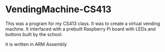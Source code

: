 # VendingMachine-CS413
This was a program for my CS413 class. It was to create a virtual vending machine. It interfaced with a prebuilt Raspberry Pi board with LEDs and buttons built by the school.

It is written in ARM Assembly
